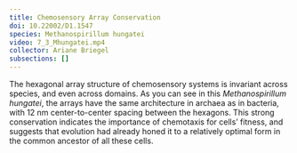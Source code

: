 ```yaml
---
title: Chemosensory Array Conservation
doi: 10.22002/D1.1547
species: Methanospirillum hungatei
video: 7_3_Mhungatei.mp4
collector: Ariane Briegel
subsections: []
---
```


The hexagonal array structure of chemosensory systems is invariant across species, and even across domains. As you can see in this *Methanospirillum hungatei*, the arrays have the same architecture in archaea as in bacteria, with 12 nm center-to-center spacing between the hexagons. This strong conservation indicates the importance of chemotaxis for cells’ fitness, and suggests that evolution had already honed it to a relatively optimal form in the common ancestor of all these cells.

